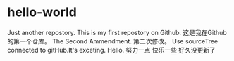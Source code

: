 # hello-world
Just another repostory.
This is my first repostory on Github.
这是我在Github的第一个仓库。
The Second Ammendment.
第二次修改。
Use sourceTree connected to gitHub.It's exceting.
Hello.
努力一点 快乐一些 
好久没更新了